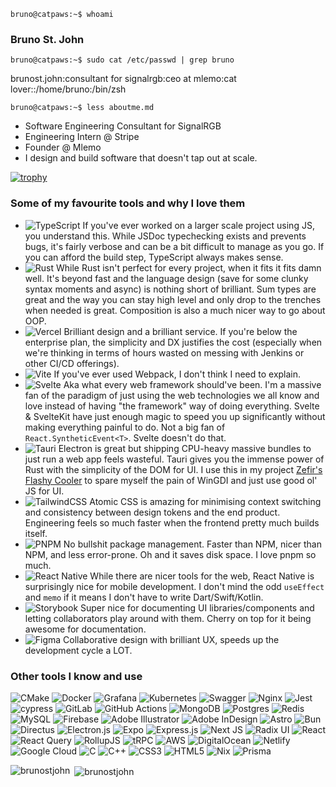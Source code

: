 `bruno@catpaws:~$ whoami`

### Bruno St. John

`bruno@catpaws:~$ sudo cat /etc/passwd | grep bruno`

brunost.john:consultant for signalrgb:ceo at mlemo:cat lover::/home/bruno:/bin/zsh

`bruno@catpaws:~$ less aboutme.md`

- Software Engineering Consultant for SignalRGB
- Engineering Intern @ Stripe
- Founder @ Mlemo
- I design and build software that doesn't tap out at scale.

[![trophy](https://github-profile-trophy.vercel.app/?username=brunostjohn&theme=nord&title=MultiLanguage,Commits,Followers,Repo)](https://github.com/brunostjohn/github-profile-trophy)

<h3 align="left">Some of my favourite tools and why I love them</h3>

- ![TypeScript](https://img.shields.io/badge/typescript-%23007ACC.svg?style=for-the-badge&logo=typescript&logoColor=white)
  If you've ever worked on a larger scale project using JS, you understand this. While JSDoc typechecking exists and prevents bugs, it's fairly verbose and can be a bit difficult to manage as you go. If you can afford the build step, TypeScript always makes sense.
- ![Rust](https://img.shields.io/badge/rust-%23000000.svg?style=for-the-badge&logo=rust&logoColor=white)
  While Rust isn't perfect for every project, when it fits it fits damn well. It's beyond fast and the language design (save for some clunky syntax moments and async) is nothing short of brilliant. Sum types are great and the way you can stay high level and only drop to the trenches when needed is great. Composition is also a much nicer way to go about OOP.
- ![Vercel](https://img.shields.io/badge/vercel-%23000000.svg?style=for-the-badge&logo=vercel&logoColor=white)
  Brilliant design and a brilliant service. If you're below the enterprise plan, the simplicity and DX justifies the cost (especially when we're thinking in terms of hours wasted on messing with Jenkins or other CI/CD offerings).
- ![Vite](https://img.shields.io/badge/vite-%23646CFF.svg?style=for-the-badge&logo=vite&logoColor=white)
  If you've ever used Webpack, I don't think I need to explain.
- ![Svelte](https://img.shields.io/badge/svelte-%23f1413d.svg?style=for-the-badge&logo=svelte&logoColor=white)
  Aka what every web framework should've been. I'm a massive fan of the paradigm of just using the web technologies we all know and love instead of having "the framework" way of doing everything. Svelte & SvelteKit have just enough magic to speed you up significantly without making everything painful to do. Not a big fan of `React.SyntheticEvent<T>`. Svelte doesn't do that.
- ![Tauri](https://img.shields.io/badge/tauri-%2324C8DB.svg?style=for-the-badge&logo=tauri&logoColor=%23FFFFFF)
  Electron is great but shipping CPU-heavy massive bundles to just run a web app feels wasteful. Tauri gives you the immense power of Rust with the simplicity of the DOM for UI. I use this in my project [Zefir's Flashy Cooler](https://github.com/brunostjohn/zefirs-flashy-cooler) to spare myself the pain of WinGDI and just use good ol' JS for UI.
- ![TailwindCSS](https://img.shields.io/badge/tailwindcss-%2338B2AC.svg?style=for-the-badge&logo=tailwind-css&logoColor=white)
  Atomic CSS is amazing for minimising context switching and consistency between design tokens and the end product. Engineering feels so much faster when the frontend pretty much builds itself.
- ![PNPM](https://img.shields.io/badge/pnpm-%234a4a4a.svg?style=for-the-badge&logo=pnpm&logoColor=f69220)
  No bullshit package management. Faster than NPM, nicer than NPM, and less error-prone. Oh and it saves disk space. I love pnpm so much.
- ![React Native](https://img.shields.io/badge/react_native-%2320232a.svg?style=for-the-badge&logo=react&logoColor=%2361DAFB)
  While there are nicer tools for the web, React Native is surprisingly nice for mobile development. I don't mind the odd `useEffect` and `memo` if it means I don't have to write Dart/Swift/Kotlin.
- ![Storybook](https://img.shields.io/badge/-Storybook-FF4785?style=for-the-badge&logo=storybook&logoColor=white)
  Super nice for documenting UI libraries/components and letting collaborators play around with them. Cherry on top for it being awesome for documentation.
- ![Figma](https://img.shields.io/badge/figma-%23F24E1E.svg?style=for-the-badge&logo=figma&logoColor=white)
  Collaborative design with brilliant UX, speeds up the development cycle a LOT.

<h3 align="left">Other tools I know and use</h3>

![CMake](https://img.shields.io/badge/CMake-%23008FBA.svg?style=for-the-badge&logo=cmake&logoColor=white) ![Docker](https://img.shields.io/badge/docker-%230db7ed.svg?style=for-the-badge&logo=docker&logoColor=white) ![Grafana](https://img.shields.io/badge/grafana-%23F46800.svg?style=for-the-badge&logo=grafana&logoColor=white) ![Kubernetes](https://img.shields.io/badge/kubernetes-%23326ce5.svg?style=for-the-badge&logo=kubernetes&logoColor=white) ![Swagger](https://img.shields.io/badge/-Swagger-%23Clojure?style=for-the-badge&logo=swagger&logoColor=white) ![Nginx](https://img.shields.io/badge/nginx-%23009639.svg?style=for-the-badge&logo=nginx&logoColor=white) ![Jest](https://img.shields.io/badge/-jest-%23C21325?style=for-the-badge&logo=jest&logoColor=white) ![cypress](https://img.shields.io/badge/-cypress-%23E5E5E5?style=for-the-badge&logo=cypress&logoColor=058a5e) ![GitLab](https://img.shields.io/badge/gitlab-%23181717.svg?style=for-the-badge&logo=gitlab&logoColor=white) ![GitHub Actions](https://img.shields.io/badge/github%20actions-%232671E5.svg?style=for-the-badge&logo=githubactions&logoColor=white) ![MongoDB](https://img.shields.io/badge/MongoDB-%234ea94b.svg?style=for-the-badge&logo=mongodb&logoColor=white) ![Postgres](https://img.shields.io/badge/postgres-%23316192.svg?style=for-the-badge&logo=postgresql&logoColor=white) ![Redis](https://img.shields.io/badge/redis-%23DD0031.svg?style=for-the-badge&logo=redis&logoColor=white) ![MySQL](https://img.shields.io/badge/mysql-4479A1.svg?style=for-the-badge&logo=mysql&logoColor=white) ![Firebase](https://img.shields.io/badge/firebase-a08021?style=for-the-badge&logo=firebase&logoColor=ffcd34) ![Adobe Illustrator](https://img.shields.io/badge/adobe%20illustrator-%23FF9A00.svg?style=for-the-badge&logo=adobe%20illustrator&logoColor=white) ![Adobe InDesign](https://img.shields.io/badge/Adobe%20InDesign-49021F?style=for-the-badge&logo=adobeindesign&logoColor=white) ![Astro](https://img.shields.io/badge/astro-%232C2052.svg?style=for-the-badge&logo=astro&logoColor=white) ![Bun](https://img.shields.io/badge/Bun-%23000000.svg?style=for-the-badge&logo=bun&logoColor=white) ![Directus](https://img.shields.io/badge/directus-%2364f.svg?style=for-the-badge&logo=directus&logoColor=white) ![Electron.js](https://img.shields.io/badge/Electron-191970?style=for-the-badge&logo=Electron&logoColor=white) ![Expo](https://img.shields.io/badge/expo-1C1E24?style=for-the-badge&logo=expo&logoColor=#D04A37) ![Express.js](https://img.shields.io/badge/express.js-%23404d59.svg?style=for-the-badge&logo=express&logoColor=%2361DAFB) ![Next JS](https://img.shields.io/badge/Next-black?style=for-the-badge&logo=next.js&logoColor=white) ![Radix UI](https://img.shields.io/badge/radix%20ui-161618.svg?style=for-the-badge&logo=radix-ui&logoColor=white) ![React](https://img.shields.io/badge/react-%2320232a.svg?style=for-the-badge&logo=react&logoColor=%2361DAFB) ![React Query](https://img.shields.io/badge/-React%20Query-FF4154?style=for-the-badge&logo=react%20query&logoColor=white) ![RollupJS](https://img.shields.io/badge/RollupJS-ef3335?style=for-the-badge&logo=rollup.js&logoColor=white) ![tRPC](https://img.shields.io/badge/tRPC-%232596BE.svg?style=for-the-badge&logo=tRPC&logoColor=white) ![AWS](https://img.shields.io/badge/AWS-%23FF9900.svg?style=for-the-badge&logo=amazon-aws&logoColor=white) ![DigitalOcean](https://img.shields.io/badge/DigitalOcean-%230167ff.svg?style=for-the-badge&logo=digitalOcean&logoColor=white) ![Netlify](https://img.shields.io/badge/netlify-%23000000.svg?style=for-the-badge&logo=netlify&logoColor=#00C7B7) ![Google Cloud](https://img.shields.io/badge/GoogleCloud-%234285F4.svg?style=for-the-badge&logo=google-cloud&logoColor=white) ![C](https://img.shields.io/badge/c-%2300599C.svg?style=for-the-badge&logo=c&logoColor=white) ![C++](https://img.shields.io/badge/c++-%2300599C.svg?style=for-the-badge&logo=c%2B%2B&logoColor=white) ![CSS3](https://img.shields.io/badge/css3-%231572B6.svg?style=for-the-badge&logo=css3&logoColor=white) ![HTML5](https://img.shields.io/badge/html5-%23E34F26.svg?style=for-the-badge&logo=html5&logoColor=white) ![Nix](https://img.shields.io/badge/NIX-5277C3.svg?style=for-the-badge&logo=NixOS&logoColor=white) ![Prisma](https://img.shields.io/badge/Prisma-3982CE?style=for-the-badge&logo=Prisma&logoColor=white)

<p><img align="left" src="https://github-readme-stats.vercel.app/api/top-langs?username=brunostjohn&show_icons=true&locale=en&layout=compact" alt="brunostjohn" /></p>

<p>&nbsp;<img align="center" src="https://github-readme-stats.vercel.app/api?username=brunostjohn&show_icons=true&locale=en" alt="brunostjohn" /></p>
